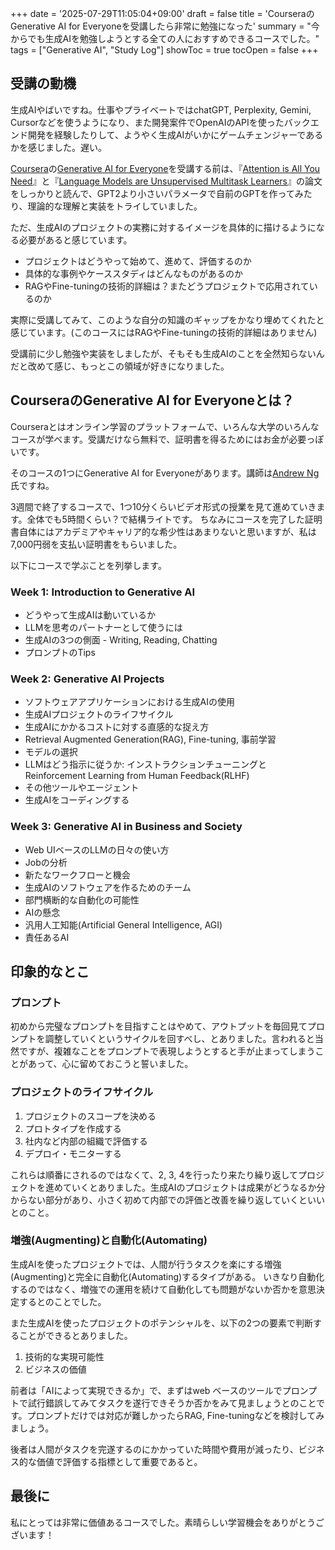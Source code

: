 +++
date = '2025-07-29T11:05:04+09:00'
draft = false
title = 'CourseraのGenerative AI for Everyoneを受講したら非常に勉強になった'
summary = "今からでも生成AIを勉強しようとする全ての人におすすめできるコースでした。"
tags = ["Generative AI",  "Study Log"]
showToc = true
tocOpen = false
+++

## 受講の動機

生成AIやばいですね。仕事やプライベートではchatGPT, Perplexity, Gemini, Cursorなどを使うようになり、また開発案件でOpenAIのAPIを使ったバックエンド開発を経験したりして、ようやく生成AIがいかにゲームチェンジャーであるかを感じました。遅い。

[Coursera](https://www.coursera.org/)の[Generative AI for Everyone](https://www.coursera.org/learn/generative-ai-for-everyone/)を受講する前は、『[Attention is All You Need](https://arxiv.org/abs/1706.03762)』と『[Language Models are Unsupervised Multitask Learners](https://cdn.openai.com/better-language-models/language_models_are_unsupervised_multitask_learners.pdf)』の論文をしっかりと読んで、GPT2より小さいパラメータで自前のGPTを作ってみたり、理論的な理解と実装をトライしていました。

ただ、生成AIのプロジェクトの実務に対するイメージを具体的に描けるようになる必要があると感じています。

- プロジェクトはどうやって始めて、進めて、評価するのか
- 具体的な事例やケーススタディはどんなものがあるのか
- RAGやFine-tuningの技術的詳細は？またどうプロジェクトで応用されているのか

実際に受講してみて、このような自分の知識のギャップをかなり埋めてくれたと感じています。(このコースにはRAGやFine-tuningの技術的詳細はありません)

受講前に少し勉強や実装をしましたが、そもそも生成AIのことを全然知らないんだと改めて感じ、もっとこの領域が好きになりました。

## CourseraのGenerative AI for Everyoneとは？

Courseraとはオンライン学習のプラットフォームで、いろんな大学のいろんなコースが学べます。受講だけなら無料で、証明書を得るためにはお金が必要っぽいです。

そのコースの1つにGenerative AI for Everyoneがあります。講師は[Andrew Ng](https://ja.wikipedia.org/wiki/%E3%82%A2%E3%83%B3%E3%83%89%E3%83%AA%E3%83%A5%E3%83%BC%E3%83%BB%E3%83%B3)氏ですね。

3週間で終了するコースで、1つ10分くらいビデオ形式の授業を見て進めていきます。全体でも5時間くらい？で結構ライトです。
ちなみにコースを完了した証明書自体にはアカデミアやキャリア的な希少性はあまりないと思いますが、私は7,000円弱を支払い証明書をもらいました。

以下にコースで学ぶことを列挙します。

### Week 1: Introduction to Generative AI

- どうやって生成AIは動いているか
- LLMを思考のパートナーとして使うには
- 生成AIの3つの側面 - Writing, Reading, Chatting
- プロンプトのTips

### Week 2: Generative AI Projects

- ソフトウェアアプリケーションにおける生成AIの使用
- 生成AIプロジェクトのライフサイクル
- 生成AIにかかるコストに対する直感的な捉え方
- Retrieval Augmented Generation(RAG), Fine-tuning, 事前学習
- モデルの選択
- LLMはどう指示に従うか: インストラクションチューニングとReinforcement Learning from Human Feedback(RLHF)
- その他ツールやエージェント
- 生成AIをコーディングする

### Week 3: Generative AI in Business and Society

- Web UIベースのLLMの日々の使い方
- Jobの分析
- 新たなワークフローと機会
- 生成AIのソフトウェアを作るためのチーム
- 部門横断的な自動化の可能性
- AIの懸念
- 汎用人工知能(Artificial General Intelligence, AGI)
- 責任あるAI

## 印象的なとこ

### プロンプト

初めから完璧なプロンプトを目指すことはやめて、アウトプットを毎回見てプロンプトを調整していくというサイクルを回すべし、とありました。言われると当然ですが、複雑なことをプロンプトで表現しようとすると手が止まってしまうことがあって、心に留めておこうと誓いました。

### プロジェクトのライフサイクル

1. プロジェクトのスコープを決める
2. プロトタイプを作成する
3. 社内など内部の組織で評価する
4. デプロイ・モニターする

これらは順番にされるのではなくて、2, 3, 4を行ったり来たり繰り返してプロジェクトを進めていくとありました。生成AIのプロジェクトは成果がどうなるか分からない部分があり、小さく初めて内部での評価と改善を繰り返していくといいとのこと。

### 増強(Augmenting)と自動化(Automating)

生成AIを使ったプロジェクトでは、人間が行うタスクを楽にする増強(Augmenting)と完全に自動化(Automating)するタイプがある。
いきなり自動化するのではなく、増強での運用を続けて自動化しても問題がないか否かを意思決定するとのことでした。

また生成AIを使ったプロジェクトのポテンシャルを、以下の2つの要素で判断することができるとありました。

1. 技術的な実現可能性
2. ビジネスの価値

前者は「AIによって実現できるか」で、まずはweb ベースのツールでプロンプトで試行錯誤してみてタスクを遂行できそうか否かをみて見ましょうとのことです。プロンプトだけでは対応が難しかったらRAG, Fine-tuningなどを検討してみましょう。

後者は人間がタスクを完遂するのにかかっていた時間や費用が減ったり、ビジネス的な価値で評価する指標として重要であると。


## 最後に

私にとっては非常に価値あるコースでした。素晴らしい学習機会をありがとうございます！